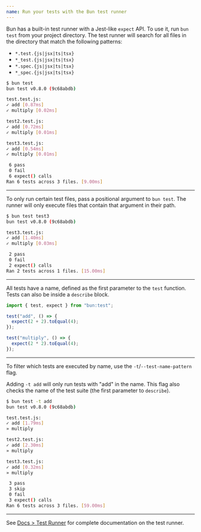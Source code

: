 ```yaml
---
name: Run your tests with the Bun test runner
---
```


Bun has a built-in test runner with a Jest-like `expect` API. To use it, run `bun test` from your project directory. The test runner will search for all files in the directory that match the following patterns:

- `*.test.{js|jsx|ts|tsx}`
- `*_test.{js|jsx|ts|tsx}`
- `*.spec.{js|jsx|ts|tsx}`
- `*_spec.{js|jsx|ts|tsx}`

```sh
$ bun test
bun test v0.8.0 (9c68abdb)

test.test.js:
✓ add [0.87ms]
✓ multiply [0.02ms]

test2.test.js:
✓ add [0.72ms]
✓ multiply [0.01ms]

test3.test.js:
✓ add [0.54ms]
✓ multiply [0.01ms]

 6 pass
 0 fail
 6 expect() calls
Ran 6 tests across 3 files. [9.00ms]
```

---

To only run certain test files, pass a positional argument to `bun test`. The runner will only execute files that contain that argument in their path.

```sh
$ bun test test3
bun test v0.8.0 (9c68abdb)

test3.test.js:
✓ add [1.40ms]
✓ multiply [0.03ms]

 2 pass
 0 fail
 2 expect() calls
Ran 2 tests across 1 files. [15.00ms]
```

---

All tests have a name, defined as the first parameter to the `test` function. Tests can also be inside a `describe` block.

```ts
import { test, expect } from "bun:test";

test("add", () => {
  expect(2 + 2).toEqual(4);
});

test("multiply", () => {
  expect(2 * 2).toEqual(4);
});
```

---

To filter which tests are executed by name, use the `-t`/`--test-name-pattern` flag.

Adding `-t add` will only run tests with "add" in the name. This flag also checks the name of the test suite (the first parameter to `describe`).

```sh
$ bun test -t add
bun test v0.8.0 (9c68abdb)

test.test.js:
✓ add [1.79ms]
» multiply

test2.test.js:
✓ add [2.30ms]
» multiply

test3.test.js:
✓ add [0.32ms]
» multiply

 3 pass
 3 skip
 0 fail
 3 expect() calls
Ran 6 tests across 3 files. [59.00ms]
```

---

See [Docs > Test Runner](/docs/cli/test) for complete documentation on the test runner.

